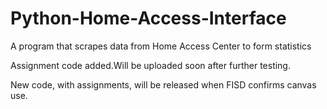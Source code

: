 # Python-Home-Access-Interface
A program that scrapes data from Home Access Center to form statistics

Assignment code added.Will be uploaded soon after further testing.

New code, with assignments, will be released when FISD confirms canvas use.
